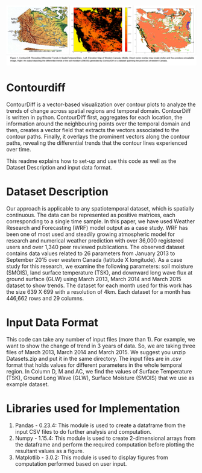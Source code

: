 ![](collage1.jpg)<!-- -->
# Contourdiff
ContourDiff is a vector-based visualization over contour plots to analyze the trends of change across spatial regions and temporal domain. ContourDiff is written in python. ContourDiff first, aggregates for each location, the information around the neighbouring points over the temporal domain and then, creates a vector field that extracts the vectors associated to the contour paths. Finally, it overlays the
prominent vectors along the contour paths, revealing the differential trends that the contour lines experienced over time. 

This readme explains how to set-up and use this code as well as the Dataset Description and input data format.

# Dataset Description
Our approach is applicable to any spatiotemporal dataset, which is spatially continuous. The data can be represented as positive matrices, each corresponding to a single time sample.
In this paper, we have used Weather Research and Forecasting (WRF) model output as a case study. WRF has been one of most used and steadily growing atmospheric model for research and numerical weather prediction with over 36,000 registered users and over 1,340 peer reviewed publications. The observed dataset contains data values related to 26 parameters from January 2013 to September 2015 over western Canada (latitude X longitude). As a case study for this research, we examine the following parameters: soil moisture (SMOIS), land surface temperature (TSK), and downward long wave flux at ground surface (GLW) using March 2013, March 2014 and March 2015 dataset to show trends. The dataset for each month used for this work has the size 639 X 699 with a resolution of 4km. Each dataset for a month has 446,662 rows and 29 columns. 

# Input Data Format
This code can take any number of input files (more than 1). For example, we want to show the change of trend in 3 years of data. So, we are taking three files of March 2013, March 2014 and March 2015. We suggest you unzip Datasets.zip and put it in the same directory. The input files are in .csv format that holds values for different parameters in the whole temporal region. In Column D, M and AC, we find the values of Surface Temperature (TSK), Ground Long Wave (GLW), Surface Moisture (SMOIS) that we use as example dataset.

# Libraries used for Implementation
1. Pandas - 0.23.4: This module is used to create a dataframe from the input CSV files to do further analysis and computation.
2. Numpy - 1.15.4: This module is used to create 2-dimensional arrays from the dataframe and perform the required computation before       plotting the resultant values as a figure.
3. Matplotlib - 3.0.2: This module is used to display figures from computation performed based on user input.
